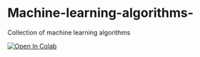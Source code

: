 # Machine-learning-algorithms-
Collection of machine learning algorithms


<a target="_blank" href="https://colab.research.google.com/github/likeajumprope/Machine-learning-algorithms-/blob/main/Regression.ipynd">
  <img src="https://colab.research.google.com/assets/colab-badge.svg" alt="Open In Colab"/>
</a>
